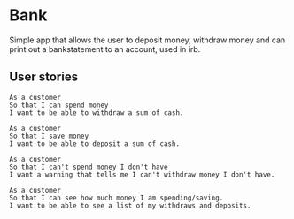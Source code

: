 # Bank

Simple app that allows the user to deposit money, withdraw money and can print out a bankstatement to an account, used in irb.

## User stories

```
As a customer
So that I can spend money
I want to be able to withdraw a sum of cash.
```

```
As a customer
So that I save money
I want to be able to deposit a sum of cash.
```

```
As a customer
So that I can't spend money I don't have
I want a warning that tells me I can't withdraw money I don't have.
```

```
As a customer
So that I can see how much money I am spending/saving.
I want to be able to see a list of my withdraws and deposits.
```